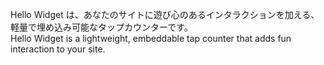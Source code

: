 Hello Widget は、あなたのサイトに遊び心のあるインタラクションを加える、軽量で埋め込み可能なタップカウンターです。
<br>Hello Widget is a lightweight, embeddable tap counter that adds fun interaction to your site.

